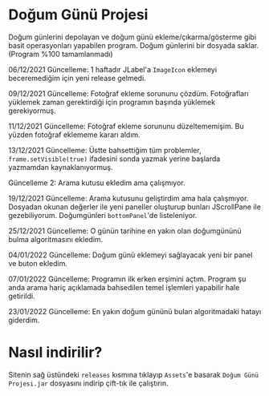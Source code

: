 # Doğum Günü Projesi
Doğum günlerini depolayan ve doğum günü ekleme/çıkarma/gösterme gibi basit operasyonları yapabilen program.
Doğum günlerini bir dosyada saklar.
(Program %100 tamamlanmadı)

06/12/2021 Güncelleme:
  1 haftadır JLabel'a `ImageIcon` eklemeyi beceremediğim için yeni release gelmedi.

09/12/2021 Güncelleme:
  Fotoğraf ekleme sorununu çözdüm. Fotoğrafları yüklemek zaman gerektirdiği için programın başında yüklemek gerekiyormuş.

11/12/2021 Güncelleme:
  Fotoğraf ekleme sorununu düzeltememişim. Bu yüzden fotoğraf eklememe kararı aldım.
  
13/12/2021 Güncelleme:
  Üstte bahsettiğim tüm problemler, ```frame.setVisible(true)``` ifadesini sonda yazmak yerine başlarda yazmamdan kaynaklanıyormuş.
  
Güncelleme 2:
  Arama kutusu ekledim ama çalışmıyor.
  
19/12/2021 Güncelleme:
  Arama kutusunu geliştirdim ama hala çalışmıyor. Dosyadan okunan değerler ile yeni paneller oluşturup bunları JScrollPane ile gezebiliyorum. Doğumgünleri `bottomPanel`'de listeleniyor.

25/12/2021 Güncelleme:
  O günün tarihine en yakın olan doğumgününü bulma algoritmasını ekledim.
  
04/01/2022 Güncelleme:
 Doğum günü eklemeyi sağlayacak yeni bir panel ve buton ekledim.

07/01/2022 Güncelleme:
  Programın ilk erken erşimini açtım. Program şu anda arama hariç açıklamada bahsedilen temel işlemleri yapabilir hale getirildi.

23/01/2022 Güncelleme:
  En yakın doğum gününü bulan algoritmadaki hatayı giderdim.

# Nasıl indirilir?
Sitenin sağ üstündeki `releases` kısmına tıklayıp `Assets`'e basarak `Doğum Günü Projesi.jar` dosyasını indirip çift-tık ile çalıştırın.
